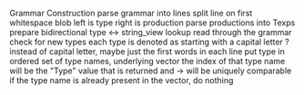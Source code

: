 Grammar Construction
  parse grammar into lines
  split line on first whitespace blob
    left is type
    right is production
  parse productions into Texps
  prepare bidirectional type <-> string_view lookup
    read through the grammar
      check for new types
        each type is denoted as starting with a capital letter
          ? instead of capital letter, maybe just the first words in each line
      put type in ordered set of type names, underlying vector
        the index of that type name will be the "Type" value that is returned and ->
          will be uniquely comparable
        if the type name is already present in the vector, do nothing
